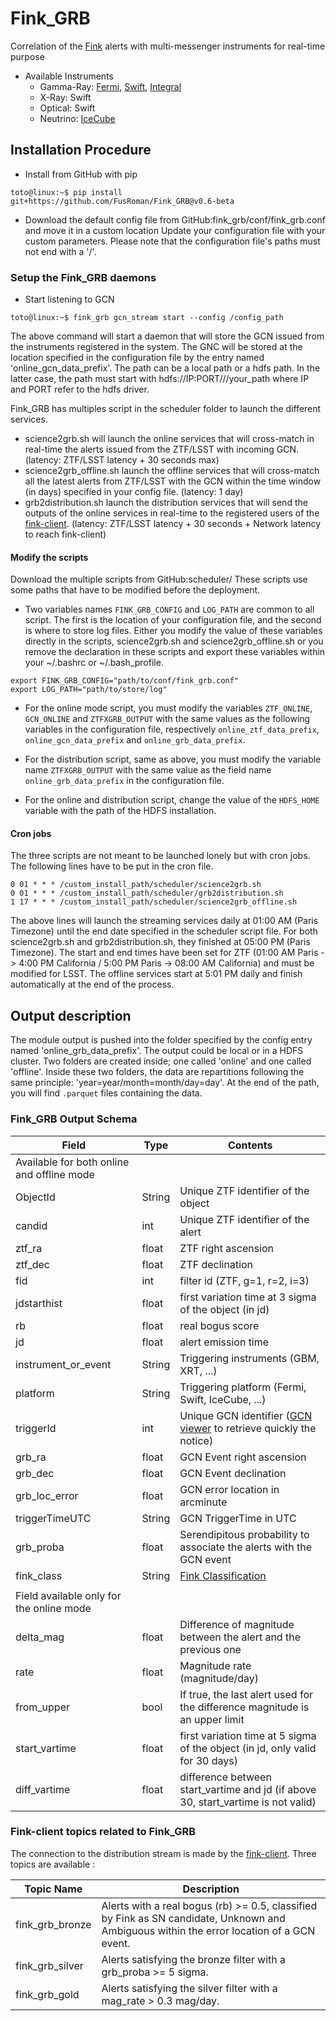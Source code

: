# Fink_GRB
Correlation of the [Fink](https://fink-broker.org/) alerts with multi-messenger instruments for real-time purpose
* Available Instruments
    * Gamma-Ray: [Fermi](https://fermi.gsfc.nasa.gov/), [Swift](https://swift.gsfc.nasa.gov/about_swift/), [Integral](https://www.cosmos.esa.int/web/integral/home)
    * X-Ray: Swift
    * Optical: Swift
    * Neutrino: [IceCube](https://icecube.wisc.edu/)

## Installation Procedure

* Install from GitHub with pip
```console
toto@linux:~$ pip install git+https://github.com/FusRoman/Fink_GRB@v0.6-beta
```
* Download the default config file from GitHub:fink_grb/conf/fink_grb.conf and move it in a custom location
Update your configuration file with your custom parameters.
Please note that the configuration file's paths must not end with a '/'.

### Setup the Fink_GRB daemons
* Start listening to GCN
```console
toto@linux:~$ fink_grb gcn_stream start --config /config_path 
```
The above command will start a daemon that will store the GCN issued from the instruments registered in the system. The GNC will be stored at the location specified in the configuration file by the entry named 'online_gcn_data_prefix'. The path can be a local path or a hdfs path. In the latter case, the path must start with hdfs://IP:PORT///your_path where IP and PORT refer to the hdfs driver.

Fink_GRB has multiples script in the scheduler folder to launch the different services.
* science2grb.sh will launch the online services that will cross-match in real-time the alerts issued from the ZTF/LSST with incoming GCN. (latency: ZTF/LSST latency + 30 seconds max)
* science2grb_offline.sh launch the offline services that will cross-match all the latest alerts from ZTF/LSST with the GCN within the time window (in days) specified in your config file. (latency: 1 day)
* grb2distribution.sh launch the distribution services that will send the outputs of the online services in real-time to the registered users of the [fink-client](https://github.com/astrolabsoftware/fink-client). (latency: ZTF/LSST latency + 30 seconds + Network latency to reach fink-client)

#### **Modify the scripts**
Download the multiple scripts from GitHub:scheduler/
These scripts use some paths that have to be modified before the deployment.
* Two variables names `FINK_GRB_CONFIG` and `LOG_PATH` are common to all script. The first is the location of your configuration file, and the second is where to store log files. Either you modify the value of these variables directly in the scripts, science2grb.sh and science2grb_offline.sh or you remove the declaration in these scripts and export these variables within your ~/.bashrc or ~/.bash_profile.
```console
export FINK_GRB_CONFIG="path/to/conf/fink_grb.conf"
export LOG_PATH="path/to/store/log"
```

* For the online mode script, you must modify the variables `ZTF_ONLINE`, `GCN_ONLINE` and `ZTFXGRB_OUTPUT` with the same values as the following variables in the configuration file, respectively `online_ztf_data_prefix`, `online_gcn_data_prefix` and `online_grb_data_prefix`.

* For the distribution script, same as above, you must modify the variable name `ZTFXGRB_OUTPUT` with the same value as the field name `online_grb_data_prefix` in the configuration file.

* For the online and distribution script, change the value of the `HDFS_HOME` variable with the path of the HDFS installation.


#### **Cron jobs**
The three scripts are not meant to be launched lonely but with cron jobs. The following lines have to be put in the cron file.
```
0 01 * * * /custom_install_path/scheduler/science2grb.sh
0 01 * * * /custom_install_path/scheduler/grb2distribution.sh
1 17 * * * /custom_install_path/scheduler/science2grb_offline.sh
```
The above lines will launch the streaming services daily at 01:00 AM (Paris Timezone) until the end date specified in the scheduler script file. For both science2grb.sh and grb2distribution.sh, they finished at 05:00 PM (Paris Timezone). The start and end times have been set for ZTF (01:00 AM Paris -> 4:00 PM California / 5:00 PM Paris -> 08:00 AM California) and must be modified for LSST.
The offline services start at 5:01 PM daily and finish automatically at the end of the process. 

## Output description

The module output is pushed into the folder specified by the config entry named 'online_grb_data_prefix'.
The output could be local or in a HDFS cluster.
Two folders are created inside; one called 'online' and one called 'offline'. Inside these two folders, the data are repartitions following the same principle: 'year=year/month=month/day=day'. At the end of the path, you will find ```.parquet``` files containing the data.

### Fink_GRB Output Schema

|Field              |Type  |Contents                                                                          |
|-------------------|------|----------------------------------------------------------------------------------|
|Available for both online and offline mode                                                                   |
|ObjectId           |String|Unique ZTF identifier of the object                                               |
|candid             |int   |Unique ZTF identifier of the alert                                                 |
|ztf_ra             |float |ZTF right ascension                                                               |
|ztf_dec            |float |ZTF declination                                                                   |
|fid                |int   |filter id (ZTF, g=1, r=2, i=3)                                                    |
|jdstarthist        |float |first variation time at 3 sigma of the object (in jd)                             |
|rb                 |float |real bogus score                                                                  |
|jd                 |float |alert emission time                                                               | 
|instrument_or_event|String|Triggering instruments (GBM, XRT, ...)                                            |
|platform           |String|Triggering platform (Fermi, Swift, IceCube, ...)                                  |
|triggerId          |int   |Unique GCN identifier ([GCN viewer](https://heasarc.gsfc.nasa.gov/wsgi-scripts/tach/gcn_v2/tach.wsgi/) to retrieve quickly the notice)|
|grb_ra             |float |GCN Event right ascension                                                         |
|grb_dec            |float |GCN Event declination                                                             |
|grb_loc_error      |float |GCN error location in arcminute                                                   |
|triggerTimeUTC     |String|GCN TriggerTime in UTC                                                            |
|grb_proba          |float |Serendipitous probability to associate the alerts with the GCN event             |
|fink_class         |String|[Fink Classification](https://fink-broker.readthedocs.io/en/latest/science/classification/)                                                               |
|                                                                                                             |
|Field available only for the online mode                                                                     |
|delta_mag          |float |Difference of magnitude between the alert and the previous one                    |
|rate               |float |Magnitude rate (magnitude/day)                                                    |
|from_upper         |bool  |If true, the last alert used for the difference magnitude is an upper limit       |
|start_vartime      |float |first variation time at 5 sigma of the object (in jd, only valid for 30 days)     |
|diff_vartime       |float |difference between start_vartime and jd (if above 30, start_vartime is not valid) |

### Fink-client topics related to Fink_GRB

The connection to the distribution stream is made by the [fink-client](https://github.com/astrolabsoftware/fink-client). Three topics are available :

|Topic Name     | Description                                                                              |
|---------------|------------------------------------------------------------------------------------------|
|fink_grb_bronze| Alerts with a real bogus (rb) >= 0.5, classified by Fink as SN candidate, Unknown and Ambiguous within the error location of a GCN event. |
|fink_grb_silver| Alerts satisfying the bronze filter with a grb_proba >= 5 sigma.|
|fink_grb_gold  |Alerts satisfying the silver filter with a mag_rate > 0.3 mag/day.|
